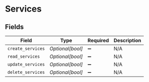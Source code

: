 # Services


## Fields

| Field              | Type               | Required           | Description        |
| ------------------ | ------------------ | ------------------ | ------------------ |
| `create_services`  | *Optional[bool]*   | :heavy_minus_sign: | N/A                |
| `read_services`    | *Optional[bool]*   | :heavy_minus_sign: | N/A                |
| `update_services`  | *Optional[bool]*   | :heavy_minus_sign: | N/A                |
| `delete_services`  | *Optional[bool]*   | :heavy_minus_sign: | N/A                |